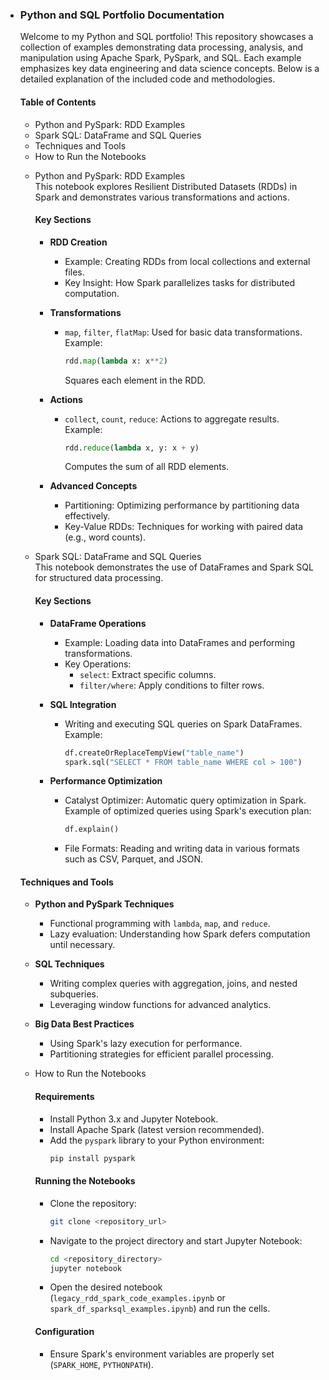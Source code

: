 + ### Python and SQL Portfolio Documentation

  Welcome to my Python and SQL portfolio! This repository showcases a collection of examples demonstrating data processing, analysis, and manipulation using Apache Spark, PySpark, and SQL. Each example emphasizes key data engineering and data science concepts. Below is a detailed explanation of the included code and methodologies.

  #### Table of Contents
  - Python and PySpark: RDD Examples
  - Spark SQL: DataFrame and SQL Queries
  - Techniques and Tools
  - How to Run the Notebooks

  + Python and PySpark: RDD Examples  
    This notebook explores Resilient Distributed Datasets (RDDs) in Spark and demonstrates various transformations and actions.  

    #### Key Sections  
    - **RDD Creation**  
      - Example: Creating RDDs from local collections and external files.  
      - Key Insight: How Spark parallelizes tasks for distributed computation.  

    - **Transformations**  
      - `map`, `filter`, `flatMap`: Used for basic data transformations.  
        Example:  
        ```python
        rdd.map(lambda x: x**2)
        ```
        Squares each element in the RDD.  

    - **Actions**  
      - `collect`, `count`, `reduce`: Actions to aggregate results.  
        Example:  
        ```python
        rdd.reduce(lambda x, y: x + y)
        ```
        Computes the sum of all RDD elements.  

    - **Advanced Concepts**  
      - Partitioning: Optimizing performance by partitioning data effectively.  
      - Key-Value RDDs: Techniques for working with paired data (e.g., word counts).  

  + Spark SQL: DataFrame and SQL Queries  
    This notebook demonstrates the use of DataFrames and Spark SQL for structured data processing.  

    #### Key Sections  
    - **DataFrame Operations**  
      - Example: Loading data into DataFrames and performing transformations.  
      - Key Operations:  
        - `select`: Extract specific columns.  
        - `filter/where`: Apply conditions to filter rows.  

    - **SQL Integration**  
      - Writing and executing SQL queries on Spark DataFrames.  
        Example:  
        ```python
        df.createOrReplaceTempView("table_name")
        spark.sql("SELECT * FROM table_name WHERE col > 100")
        ```

    - **Performance Optimization**  
      - Catalyst Optimizer: Automatic query optimization in Spark.  
        Example of optimized queries using Spark's execution plan:  
        ```python
        df.explain()
        ```
      - File Formats: Reading and writing data in various formats such as CSV, Parquet, and JSON.  

  #### Techniques and Tools
  - **Python and PySpark Techniques**  
    - Functional programming with `lambda`, `map`, and `reduce`.  
    - Lazy evaluation: Understanding how Spark defers computation until necessary.  

  - **SQL Techniques**  
    - Writing complex queries with aggregation, joins, and nested subqueries.  
    - Leveraging window functions for advanced analytics.  

  - **Big Data Best Practices**  
    - Using Spark's lazy execution for performance.  
    - Partitioning strategies for efficient parallel processing.  

  + How to Run the Notebooks  
    #### Requirements
    - Install Python 3.x and Jupyter Notebook.  
    - Install Apache Spark (latest version recommended).  
    - Add the `pyspark` library to your Python environment:  
      ```bash
      pip install pyspark
      ```

    #### Running the Notebooks
    - Clone the repository:  
      ```bash
      git clone <repository_url>
      ```
    - Navigate to the project directory and start Jupyter Notebook:  
      ```bash
      cd <repository_directory>
      jupyter notebook
      ```
    - Open the desired notebook (`legacy_rdd_spark_code_examples.ipynb` or `spark_df_sparksql_examples.ipynb`) and run the cells.  

    #### Configuration  
    - Ensure Spark's environment variables are properly set (`SPARK_HOME`, `PYTHONPATH`).  
